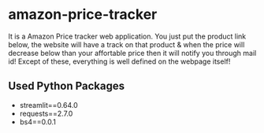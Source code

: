 # amazon-price-tracker
It is a Amazon Price tracker web application. You just put the product link below, the website will have a track on that product & when the price will decrease below than your affortable price then it will notify you through mail id! Except of these, everything is well defined on the webpage itself! 
## Used Python Packages
- streamlit==0.64.0
- requests==2.7.0
- bs4==0.0.1
